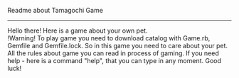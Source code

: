 Readme about Tamagochi Game
__________________________
Hello there! Here is a game about your own pet.  
!Warning! To play game you need to download catalog with Game.rb, Gemfile and Gemfile.lock.
So in this game you need to care about your pet. All the rules about game you can read in
process of gaming. If you need help - here is a command "help", that you can type in any
moment. Good luck!